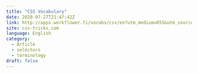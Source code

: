 ```yaml
---
title: "CSS Vocabulary"
date: 2020-07-27T21:47:42Z
link: http://apps.workflower.fi/vocabs/css/en?utm_medium=RSS&utm_source=news.12bit.vn#rule-set
site: css-tricks.com
language: English
category:
  - Article
  - selectors
  - terminology
draft: false
---
```

